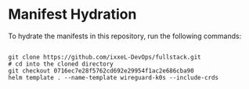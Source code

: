 
# Manifest Hydration

To hydrate the manifests in this repository, run the following commands:

```shell

git clone https://github.com/ixxeL-DevOps/fullstack.git
# cd into the cloned directory
git checkout 0716ec7e28f5762cd692e29954f1ac2e686cba90
helm template . --name-template wireguard-k0s --include-crds
```